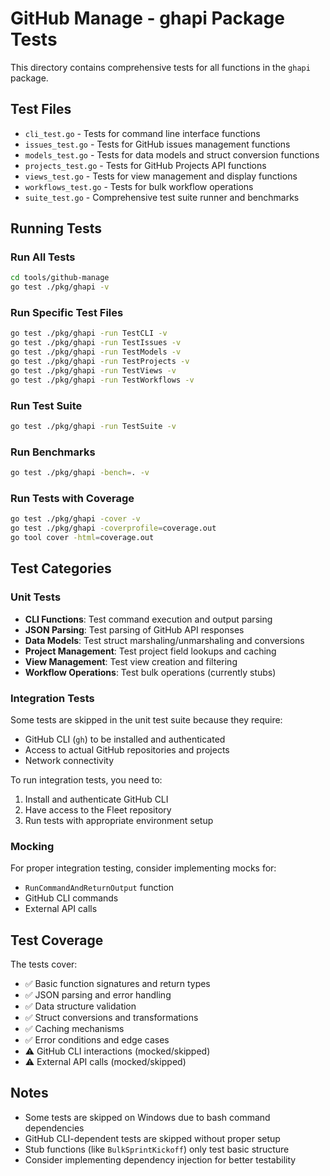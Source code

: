 # GitHub Manage - ghapi Package Tests

This directory contains comprehensive tests for all functions in the `ghapi` package.

## Test Files

- `cli_test.go` - Tests for command line interface functions
- `issues_test.go` - Tests for GitHub issues management functions  
- `models_test.go` - Tests for data models and struct conversion functions
- `projects_test.go` - Tests for GitHub Projects API functions
- `views_test.go` - Tests for view management and display functions
- `workflows_test.go` - Tests for bulk workflow operations
- `suite_test.go` - Comprehensive test suite runner and benchmarks

## Running Tests

### Run All Tests
```bash
cd tools/github-manage
go test ./pkg/ghapi -v
```

### Run Specific Test Files
```bash
go test ./pkg/ghapi -run TestCLI -v
go test ./pkg/ghapi -run TestIssues -v
go test ./pkg/ghapi -run TestModels -v
go test ./pkg/ghapi -run TestProjects -v
go test ./pkg/ghapi -run TestViews -v
go test ./pkg/ghapi -run TestWorkflows -v
```

### Run Test Suite
```bash
go test ./pkg/ghapi -run TestSuite -v
```

### Run Benchmarks
```bash
go test ./pkg/ghapi -bench=. -v
```

### Run Tests with Coverage
```bash
go test ./pkg/ghapi -cover -v
go test ./pkg/ghapi -coverprofile=coverage.out
go tool cover -html=coverage.out
```

## Test Categories

### Unit Tests
- **CLI Functions**: Test command execution and output parsing
- **JSON Parsing**: Test parsing of GitHub API responses
- **Data Models**: Test struct marshaling/unmarshaling and conversions
- **Project Management**: Test project field lookups and caching
- **View Management**: Test view creation and filtering
- **Workflow Operations**: Test bulk operations (currently stubs)

### Integration Tests
Some tests are skipped in the unit test suite because they require:
- GitHub CLI (`gh`) to be installed and authenticated
- Access to actual GitHub repositories and projects
- Network connectivity

To run integration tests, you need to:
1. Install and authenticate GitHub CLI
2. Have access to the Fleet repository
3. Run tests with appropriate environment setup

### Mocking
For proper integration testing, consider implementing mocks for:
- `RunCommandAndReturnOutput` function
- GitHub CLI commands
- External API calls

## Test Coverage

The tests cover:
- ✅ Basic function signatures and return types
- ✅ JSON parsing and error handling
- ✅ Data structure validation
- ✅ Struct conversions and transformations
- ✅ Caching mechanisms
- ✅ Error conditions and edge cases
- ⚠️ GitHub CLI interactions (mocked/skipped)
- ⚠️ External API calls (mocked/skipped)

## Notes

- Some tests are skipped on Windows due to bash command dependencies
- GitHub CLI-dependent tests are skipped without proper setup
- Stub functions (like `BulkSprintKickoff`) only test basic structure
- Consider implementing dependency injection for better testability
